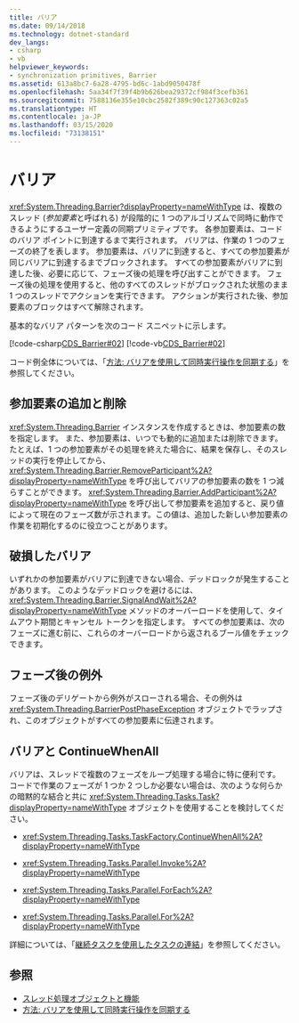 ```yaml
---
title: バリア
ms.date: 09/14/2018
ms.technology: dotnet-standard
dev_langs:
- csharp
- vb
helpviewer_keywords:
- synchronization primitives, Barrier
ms.assetid: 613a8bc7-6a28-4795-bd6c-1abd9050478f
ms.openlocfilehash: 5aa34f7f39f4b9b626bea29372cf984f3cefb361
ms.sourcegitcommit: 7588136e355e10cbc2582f389c90c127363c02a5
ms.translationtype: HT
ms.contentlocale: ja-JP
ms.lasthandoff: 03/15/2020
ms.locfileid: "73138151"
---
```

# <a name="barrier"></a>バリア

<xref:System.Threading.Barrier?displayProperty=nameWithType> は、複数のスレッド (*参加要素*と呼ばれる) が段階的に 1 つのアルゴリズムで同時に動作できるようにするユーザー定義の同期プリミティブです。 各参加要素は、コードのバリア ポイントに到達するまで実行されます。 バリアは、作業の 1 つのフェーズの終了を表します。 参加要素は、バリアに到達すると、すべての参加要素が同じバリアに到達するまでブロックされます。 すべての参加要素がバリアに到達した後、必要に応じて、フェーズ後の処理を呼び出すことができます。 フェーズ後の処理を使用すると、他のすべてのスレッドがブロックされた状態のまま 1 つのスレッドでアクションを実行できます。 アクションが実行された後、参加要素のブロックはすべて解除されます。  
  
 基本的なバリア パターンを次のコード スニペットに示します。  
  
 [!code-csharp[CDS_Barrier#02](../../../samples/snippets/csharp/VS_Snippets_Misc/cds_barrier/cs/barrier.cs#02)]
 [!code-vb[CDS_Barrier#02](../../../samples/snippets/visualbasic/VS_Snippets_Misc/cds_barrier/vb/barrier_vb.vb#02)]  
  
 コード例全体については、「[方法: バリアを使用して同時実行操作を同期する](how-to-synchronize-concurrent-operations-with-a-barrier.md)」を参照してください。  
  
## <a name="adding-and-removing-participants"></a>参加要素の追加と削除

 <xref:System.Threading.Barrier> インスタンスを作成するときは、参加要素の数を指定します。 また、参加要素は、いつでも動的に追加または削除できます。 たとえば、1 つの参加要素がその処理を終えた場合に、結果を保存し、そのスレッドの実行を停止してから、<xref:System.Threading.Barrier.RemoveParticipant%2A?displayProperty=nameWithType> を呼び出してバリアの参加要素の数を 1 つ減らすことができます。 <xref:System.Threading.Barrier.AddParticipant%2A?displayProperty=nameWithType> を呼び出して参加要素を追加すると、戻り値によって現在のフェーズ数が示されます。この値は、追加した新しい参加要素の作業を初期化するのに役立つことがあります。  
  
## <a name="broken-barriers"></a>破損したバリア

 いずれかの参加要素がバリアに到達できない場合、デッドロックが発生することがあります。 このようなデッドロックを避けるには、<xref:System.Threading.Barrier.SignalAndWait%2A?displayProperty=nameWithType> メソッドのオーバーロードを使用して、タイムアウト期間とキャンセル トークンを指定します。 すべての参加要素は、次のフェーズに進む前に、これらのオーバーロードから返されるブール値をチェックできます。  
  
## <a name="post-phase-exceptions"></a>フェーズ後の例外

 フェーズ後のデリゲートから例外がスローされる場合、その例外は <xref:System.Threading.BarrierPostPhaseException> オブジェクトでラップされ、このオブジェクトがすべての参加要素に伝達されます。  
  
## <a name="barrier-versus-continuewhenall"></a>バリアと ContinueWhenAll

 バリアは、スレッドで複数のフェーズをループ処理する場合に特に便利です。 コードで作業のフェーズが 1 つか 2 つしか必要ない場合は、次のような何らかの暗黙的な結合と共に <xref:System.Threading.Tasks.Task?displayProperty=nameWithType> オブジェクトを使用することを検討してください。  
  
- <xref:System.Threading.Tasks.TaskFactory.ContinueWhenAll%2A?displayProperty=nameWithType>  
  
- <xref:System.Threading.Tasks.Parallel.Invoke%2A?displayProperty=nameWithType>  
  
- <xref:System.Threading.Tasks.Parallel.ForEach%2A?displayProperty=nameWithType>  
  
- <xref:System.Threading.Tasks.Parallel.For%2A?displayProperty=nameWithType>  
  
 詳細については、「[継続タスクを使用したタスクの連結](../parallel-programming/chaining-tasks-by-using-continuation-tasks.md)」を参照してください。  
  
## <a name="see-also"></a>参照

- [スレッド処理オブジェクトと機能](threading-objects-and-features.md)
- [方法: バリアを使用して同時実行操作を同期する](how-to-synchronize-concurrent-operations-with-a-barrier.md)
